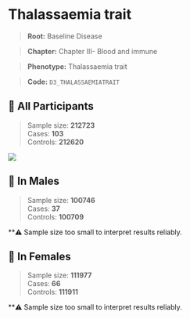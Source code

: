 # Thalassaemia trait

> **Root:** Baseline Disease  

> **Chapter:** Chapter III- Blood and immune  

> **Phenotype:** Thalassaemia trait  

> **Code:** `D3_THALASSAEMIATRAIT`

## 🧪 All Participants  
> Sample size: **212723**  
> Cases: **103**  
> Controls: **212620**
<img src="/Disease/Figures/ALL/Incidence/D3_THALASSAEMIATRAIT.png"/>
<CsvTable src="/public/Disease/Data/ALL/Incidence/COX_D3_THALASSAEMIATRAIT.csv" label="🔍 View full results" />

## 👨 In Males  
> Sample size: **100746**  
> Cases: **37**  
> Controls: **100709**

**⚠️ Sample size too small to interpret results reliably.


## 👩 In Females  
> Sample size: **111977**  
> Cases: **66**  
> Controls: **111911**

**⚠️ Sample size too small to interpret results reliably.

